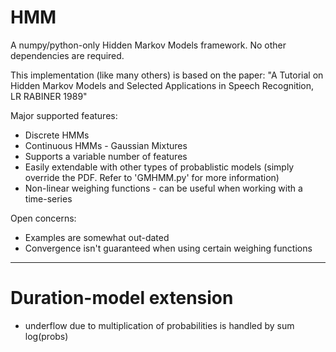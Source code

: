 HMM
===

A numpy/python-only Hidden Markov Models framework. No other dependencies are required.

This implementation (like many others) is based on the paper:
"A Tutorial on Hidden Markov Models and Selected Applications in Speech Recognition, LR RABINER 1989"

Major supported features:

* Discrete HMMs
* Continuous HMMs - Gaussian Mixtures
* Supports a variable number of features
* Easily extendable with other types of probablistic models (simply override the PDF. Refer to 'GMHMM.py' for more information)
* Non-linear weighing functions - can be useful when working with a time-series

Open concerns:
* Examples are somewhat out-dated
* Convergence isn't guaranteed when using certain weighing functions
-----------------------------------


Duration-model extension 
==============
* underflow due to multiplication of probabilities is handled by sum log(probs)